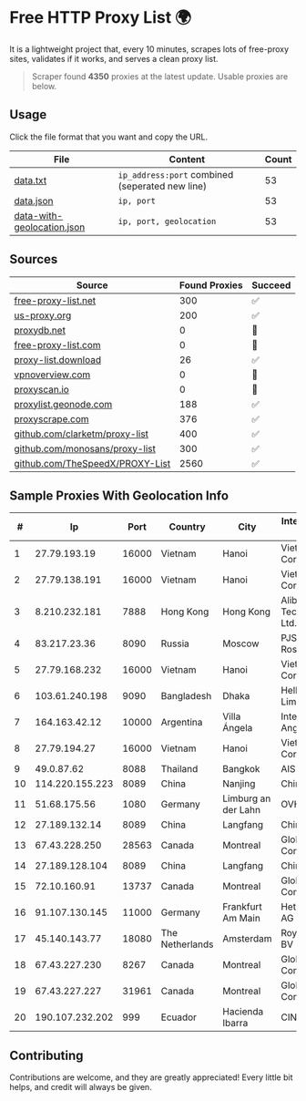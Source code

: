 
# Free HTTP Proxy List 🌍

It is a lightweight project that, every 10 minutes, scrapes lots of free-proxy sites, validates if it works, and serves a clean proxy list.


> Scraper found **4350** proxies at the latest update. Usable proxies are below.

## Usage

Click the file format that you want and copy the URL.


|File|Content|Count|
|----|-------|-----|
|[data.txt](https://raw.githubusercontent.com/themiralay/Proxy-List-World/master/data.txt)|`ip_address:port` combined (seperated new line)|53|
|[data.json](https://raw.githubusercontent.com/themiralay/Proxy-List-World/master/data.json)|`ip, port`|53|
|[data-with-geolocation.json](https://raw.githubusercontent.com/themiralay/Proxy-List-World/master/data-with-geolocation.json)|`ip, port, geolocation`|53|

## Sources

|Source|Found Proxies|Succeed|
|------|-------------|-------|
|[free-proxy-list.net](https://free-proxy-list.net)|300|✅|
|[us-proxy.org](https://www.us-proxy.org)|200|✅|
|[proxydb.net](http://proxydb.net)|0|🚫|
|[free-proxy-list.com](https://free-proxy-list.com/?page=&port=&type%5B%5D=http&type%5B%5D=https&up_time=0&search=Search)|0|🚫|
|[proxy-list.download](https://www.proxy-list.download/HTTP)|26|✅|
|[vpnoverview.com](https://vpnoverview.com/privacy/anonymous-browsing/free-proxy-servers)|0|🚫|
|[proxyscan.io](https://www.proxyscan.io)|0|🚫|
|[proxylist.geonode.com](https://proxylist.geonode.com/api/proxy-list?limit=300&page=1&sort_by=lastChecked&sort_type=desc&protocols=http,https)|188|✅|
|[proxyscrape.com](https://api.proxyscrape.com/v2/?request=displayproxies&protocol=http&timeout=10000&country=all&ssl=all&anonymity=all)|376|✅|
|[github.com/clarketm/proxy-list](https://raw.githubusercontent.com/clarketm/proxy-list/master/proxy-list-raw.txt)|400|✅|
|[github.com/monosans/proxy-list](https://raw.githubusercontent.com/monosans/proxy-list/main/proxies/http.txt)|300|✅|
|[github.com/TheSpeedX/PROXY-List](https://raw.githubusercontent.com/TheSpeedX/PROXY-List/master/http.txt)|2560|✅|


## Sample Proxies With Geolocation Info

|#|Ip|Port|Country|City|Internet Service Provider|
|-|--|----|-------|----|-------------------------|
|1|27.79.193.19|16000|Vietnam|Hanoi|Viettel Corporation|
|2|27.79.138.191|16000|Vietnam|Hanoi|Viettel Corporation|
|3|8.210.232.181|7888|Hong Kong|Hong Kong|Alibaba (US) Technology Co., Ltd.|
|4|83.217.23.36|8090|Russia|Moscow|PJSC Rostelecom|
|5|27.79.168.232|16000|Vietnam|Hanoi|Viettel Corporation|
|6|103.61.240.198|9090|Bangladesh|Dhaka|HelloTech Limited|
|7|164.163.42.12|10000|Argentina|Villa Ángela|Interret Villa Angela SRL|
|8|27.79.194.27|16000|Vietnam|Hanoi|Viettel Corporation|
|9|49.0.87.62|8088|Thailand|Bangkok|AIS-Fibre|
|10|114.220.155.223|8089|China|Nanjing|China Telecom|
|11|51.68.175.56|1080|Germany|Limburg an der Lahn|OVH SAS|
|12|27.189.132.14|8089|China|Langfang|Chinanet|
|13|67.43.228.250|28563|Canada|Montreal|GloboTech Communications|
|14|27.189.128.104|8089|China|Langfang|Chinanet|
|15|72.10.160.91|13737|Canada|Montreal|GloboTech Communications|
|16|91.107.130.145|11000|Germany|Frankfurt Am Main|Hetzner Online AG|
|17|45.140.143.77|18080|The Netherlands|Amsterdam|RoyaleHosting BV|
|18|67.43.227.230|8267|Canada|Montreal|GloboTech Communications|
|19|67.43.227.227|31961|Canada|Montreal|GloboTech Communications|
|20|190.107.232.202|999|Ecuador|Hacienda Ibarra|CINECABLE TV|



## Contributing

Contributions are welcome, and they are greatly appreciated! Every
little bit helps, and credit will always be given.

